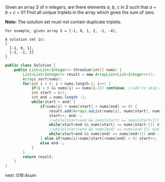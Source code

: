 Given an array *S* of *n* integers, are there elements *a*, *b*, *c* in *S* such that *a* + *b* + *c* = 0? Find all unique triplets in the array which gives the sum of zero.

**Note:** The solution set must not contain duplicate triplets.

```
For example, given array S = [-1, 0, 1, 2, -1, -4],

A solution set is:
[
  [-1, 0, 1],
  [-1, -1, 2]
]
```



```java
public class Solution {
    public List<List<Integer>> threeSum(int[] nums) {
        List<List<Integer>> result = new ArrayList<List<Integer>>();
        Arrays.sort(nums);
        for(int i = 0; i < nums.length-2; i++) {
            if(i > 0 && nums[i] == nums[i-1]) continue; //add to skip duplicates
        	int start = i+1;
        	int end = nums.length -1;
        	while(start < end) {
        		if(nums[i] + nums[start] + nums[end] == 0) {
        			result.add(Arrays.asList(nums[i], nums[start], nums[end])); //attention
        			start++; end--;
        			//while(start<end && nums[start] == nums[start+1]) start++;
        			while(start<end && nums[start] == nums[start-1]) start++;
        			//while(start<end && nums[end] == nums[end-1]) end--;
        			while(start<end && nums[end] == nums[end+1]) end--;
        		} else if(nums[i]+nums[start]+nums[end] < 0) start++;
        		else end--;
        	}
        }
        return result;
    }
}
```

next :018:4sum